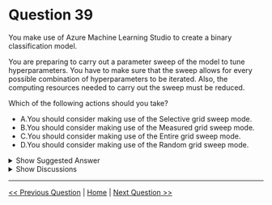 # Question 39

You make use of Azure Machine Learning Studio to create a binary classification model.

You are preparing to carry out a parameter sweep of the model to tune hyperparameters. You have to make sure that the sweep allows for every possible combination of hyperparameters to be iterated. Also, the computing resources needed to carry out the sweep must be reduced.

Which of the following actions should you take?

- A.You should consider making use of the Selective grid sweep mode.
- B.You should consider making use of the Measured grid sweep mode.
- C.You should consider making use of the Entire grid sweep mode.
- D.You should consider making use of the Random grid sweep mode.

<details>
  <summary>Show Suggested Answer</summary>

<strong>D</strong><br>

</details>

<details>
  <summary>Show Discussions</summary>

<blockquote><p><strong>[Removed]</strong> <code>(Thu 12 Jan 2023 13:05)</code> - <em>Upvotes: 18</em></p><p>I feel like like the two requirements are conflicting: every possible combination implies Entire grid while lower computational resources implies Random grid. 
&quot;Entire grid: When you select this option, the component loops over a grid predefined by the system, to try different combinations and identify the best learner. This option is useful when you don&#x27;t know what the best parameter settings might be and want to try all possible combinations of values.&quot;

&quot;Random sweep: When you select this option, the component will randomly select parameter values over a system-defined range. You must specify the maximum number of runs that you want the component to execute. This option is useful when you want to increase model performance by using the metrics of your choice but still conserve computing resources.&quot;</p></blockquote>

<blockquote><p><strong>prabhjot</strong> <code>(Mon 29 Jan 2024 11:44)</code> - <em>Upvotes: 1</em></p><p>For ensuring every possible combination of hyperparameters is explored, the &quot;Entire grid sweep mode&quot; is the appropriate choice.</p></blockquote>
<blockquote><p><strong>lookaaaa</strong> <code>(Wed 23 Nov 2022 22:31)</code> - <em>Upvotes: 8</em></p><p>All combination + Reduce computing resource , because &quot;Research has shown that this method (Random Grid Sweep) yields the same results, but is more efficient computationally.&quot; I think D would be the best choice</p></blockquote>
<blockquote><p><strong>sim39</strong> <code>(Sun 24 Nov 2024 19:08)</code> - <em>Upvotes: 3</em></p><p>_ALLOWS_ for every possible combination doesn&#x27;t mean it has to iterate through all. The requirement to reduce compute resources obviously points us away from a full grid search.</p></blockquote>
<blockquote><p><strong>Xsesi</strong> <code>(Tue 30 Jul 2024 09:35)</code> - <em>Upvotes: 1</em></p><p>Vote for Entire Grid Sweep Mode since one requirement is every possible combination of hyperparameters to be iterated. Other options reduce computational resources yet do not satisfy this requirement.</p></blockquote>
<blockquote><p><strong>Braxus</strong> <code>(Thu 21 Mar 2024 04:46)</code> - <em>Upvotes: 1</em></p><p>&quot;Maximum number of runs on random grid: This option also controls the number of iterations over a random sampling of parameter values, but the values are not generated randomly from the specified range; instead, a matrix is created of all possible combinations of parameter values and a random sampling is taken over the matrix. This method is more efficient and less prone to regional oversampling or undersampling.&quot;</p></blockquote>
<blockquote><p><strong>MarinaMijailovic</strong> <code>(Fri 07 Jul 2023 20:36)</code> - <em>Upvotes: 2</em></p><p>The answer is D.

Random seed ALLOWS every possible combination. It won&#x27;t go through every possible combination but any random combination is possible.</p></blockquote>

<blockquote><p><strong>endeesa</strong> <code>(Thu 08 Jun 2023 21:43)</code> - <em>Upvotes: 2</em></p><p>Question says &quot;You have to make sure that the sweep allows for every possible combination of hyperparameters to be iterated&quot;. There is no way to guarantee Random sweep will get all possible combinations, answer is C</p></blockquote>
<blockquote><p><strong>phdykd</strong> <code>(Wed 01 Feb 2023 21:22)</code> - <em>Upvotes: 1</em></p><p>D. You should consider making use of the Random grid sweep mode.

The Random grid sweep mode randomly selects combinations of hyperparameters to test, reducing the number of total combinations and the computing resources needed to carry out the sweep. This method can still provide a good understanding of the relationship between hyperparameters and model performance, but may require multiple runs to converge on the optimal hyperparameters.</p></blockquote>

<blockquote><p><strong>meysa</strong> <code>(Wed 11 Jan 2023 01:21)</code> - <em>Upvotes: 3</em></p><p>If we want every possible combi9nation we need entire grid, so C is correct.</p></blockquote>
<blockquote><p><strong>Sibajene</strong> <code>(Wed 04 Jan 2023 17:29)</code> - <em>Upvotes: 4</em></p><p>C is correct..</p></blockquote>
<blockquote><p><strong>Edriv</strong> <code>(Sun 11 Dec 2022 12:53)</code> - <em>Upvotes: 1</em></p><p>Keyword -&gt; &quot;sweep allows for every possible combination&quot; so, option B https://learn.microsoft.com/en-us/azure/machine-learning/component-reference/tune-model-hyperparameters</p></blockquote>
<blockquote><p><strong>Edriv</strong> <code>(Sun 11 Dec 2022 12:55)</code> - <em>Upvotes: 3</em></p><p>I mean, option C</p></blockquote>
<blockquote><p><strong>ning</strong> <code>(Fri 17 Jun 2022 10:43)</code> - <em>Upvotes: 3</em></p><p>Entire grid is the only one can try all combinations,
but random sweep is low computational cost</p></blockquote>
<blockquote><p><strong>David_Tadeu</strong> <code>(Fri 15 Apr 2022 12:24)</code> - <em>Upvotes: 2</em></p><p>Related with this question

https://www.examtopics.com/discussions/microsoft/view/43145-exam-dp-100-topic-2-question-80-discussion/</p></blockquote>

<blockquote><p><strong>synapse</strong> <code>(Fri 11 Mar 2022 11:18)</code> - <em>Upvotes: 1</em></p><p>Answer D. there are two reqs... entire grid and low computational cost</p></blockquote>
<blockquote><p><strong>dija123</strong> <code>(Wed 15 Dec 2021 09:05)</code> - <em>Upvotes: 1</em></p><p>Random grid</p></blockquote>
<blockquote><p><strong>RyanTsai</strong> <code>(Sun 19 Sep 2021 10:10)</code> - <em>Upvotes: 4</em></p><p>ans: C</p></blockquote>
<blockquote><p><strong>Cacek</strong> <code>(Fri 20 Aug 2021 12:01)</code> - <em>Upvotes: 2</em></p><p>&quot;every possible combination&quot;, hence Entire grid sweep mode</p></blockquote>
<blockquote><p><strong>sim39</strong> <code>(Tue 07 Sep 2021 10:10)</code> - <em>Upvotes: 12</em></p><p>Because Random Grid ALLOW for every possible combination: this is the sample space for the algorithm. The &quot;entire grid&quot; option has a high computational cost</p></blockquote>

</details>

---

[<< Previous Question](question_38.md) | [Home](../index.md) | [Next Question >>](question_40.md)
